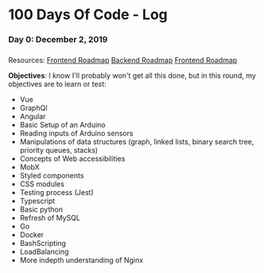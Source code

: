 # 100 Days Of Code - Log

### Day 0: December 2, 2019
##### 

Resources:
[Frontend Roadmap](https://roadmap.sh/frontend)
[Backend Roadmap](https://roadmap.sh/backend)
[Frontend Roadmap](https://roadmap.sh/frontend)

**Objectives**: I know I'll probably won't get all this done, but in this round, my objectives are to learn or test: 

* Vue
* GraphQl
* Angular
* Basic Setup of an Arduino
* Reading inputs of Arduino sensors
* Manipulations of data structures (graph, linked lists, binary search tree, priority queues, stacks)
* Concepts of Web accessibilities 
* MobX
* Styled components
* CSS modules
* Testing process (Jest)
* Typescript
* Basic python
* Refresh of MySQL
* Go
* Docker
* BashScripting
* LoadBalancing
* More indepth understanding of Nginx


